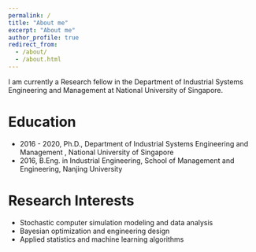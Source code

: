 ```yaml
---
permalink: /
title: "About me"
excerpt: "About me"
author_profile: true
redirect_from: 
  - /about/
  - /about.html
---
```


I am currently a Research fellow in the Department of Industrial Systems Engineering and Management at National University of Singapore. 

Education
======
* 2016 -  2020, Ph.D., Department of Industrial Systems Engineering and Management , National University of Singapore
* 2016, B.Eng. in Industrial Engineering, School of Management and Engineering, Nanjing University                                                                                                                                                                                                                                                         

Research Interests
======
* Stochastic computer simulation modeling and data analysis
* Bayesian optimization and engineering design
* Applied statistics and machine learning algorithms


